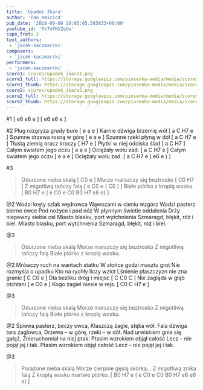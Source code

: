 ```yaml
---
title: 'Upadek Ikara'
author: 'Pan_Kmicic4'
pub_date: '2018-09-06 19:05:05.585633+00:00'
youtube_id: 'Rx7oTKXZqUw'
capo_fret: 2
text_authors:
 - 'jacek-kaczmarski'
composers:
 - 'jacek-kaczmarski'
performers:
 - 'jacek-kaczmarski'
score1: scores/upadek_ikara1.png
score1_full: https://storage.googleapis.com/piosenka-media/media/scores/upadek_ikara1.png
score1_thumb: https://storage.googleapis.com/piosenka-media/media/scores/upadek_ikara1.png.180x0_q85_upscale.png
score2: scores/upadek_ikara2.png
score2_full: https://storage.googleapis.com/piosenka-media/media/scores/upadek_ikara2.png
score2_thumb: https://storage.googleapis.com/piosenka-media/media/scores/upadek_ikara2.png.180x0_q85_upscale.png
---
```


#1
[ e6 e6 e ]
[ e6 e6 e ]

#2
Pług rozgryza grudy bure [ e a e ]
Karnie dźwiga brzemię wół [ a C H7 e ]
Szumne drzewa rosną w górę [ e a e ]
Szumne rzeki płyną w dół [ a C H7 e ]
Tłustą ziemią oracz kroczy [ H7 e ]
Płytki w niej odciska ślad [ a C H7 ]
Całym światem jego oczu [ e a e ]
Ociężały wołu zad. [ a C H7 e ]
Całym światem jego oczu [ e a e ]
Ociężały wołu zad. [ a C H7 e ( e6 e ) ]

#3
>Odurzone nieba skalą [ C0 e ]
>Morze marszczy się beztrosko [ C0 H7 ]
>Z migotliwą tańczy falą [ e C0 e ( C0 ) ]
>Białe piórko z kroplą wosku. [ B0 H7 e ( e C0 e C0 B0 H7 e6 e) ]

@2
Wodzi kręty szlak wędrowca
Wąwozami w cieniu wzgórz
Wodzi pasterz bierne owce
Pod nożyce i pod nóż
W płynnym świetle oddalenia
Drży niepewny siebie cel
Miasto blasku, port wytchnienia
Szmaragd, błękit, róż i biel.
Miasto blasku, port wytchnienia
Szmaragd, błękit, róż i biel.


@3
>Odurzone nieba skalą
>Morze marszczy się beztrosko
>Z migotliwą tańczy falą
>Białe piórko z kroplą wosku.

@2
Mrówczy ruch na wantach statku
W słońce godzi masztu grot
Nie rozmyśla o upadku
Kto na rychły liczy wzlot
Lśnienie płaszczyzn nie zna granic [ C C0 e ]
Dla bezliku dróg i miejsc [ C C0 C ]
Nie zagląda w głąb otchłani [ e C0 e ]
Kogo żagiel niesie w rejs. [ C0 C H7 e ]

@3
>Odurzone nieba skalą
>Morze marszczy się beztrosko
>Z migotliwą tańczy falą
>Białe piórko z kroplą wosku.

@2
Śpiewa pasterz, beczy owca,
Klaszczą żagle, stęka wół.
Fala dźwiga tors żaglowca,
Drzewa – w górę, rzeki – w dół.
Nad urwiskiem gnie się gałąź,
Znieruchomiał na niej ptak:
Ptasim wzrokiem objął całość
Lecz – nie pojął jej i tak.
Ptasim wzrokiem objął całość
Lecz – nie pojął jej i tak.


@3
>Porażone nieba skalą
>Morze cierpnie gęsią skórką…
>Z migotliwą znika falą
>Z kroplą wosku martwe piórko.  [ B0 H7 e ( e C0 e C0 B0 H7 e6 e6 e) ]
